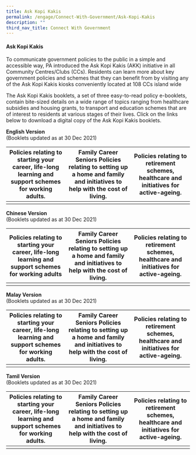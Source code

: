 ```yaml
---
title: Ask Kopi Kakis
permalink: /engage/Connect-With-Government/Ask-Kopi-Kakis
description: ""
third_nav_title: Connect With Government
---
```

#### Ask Kopi Kakis

To communicate government policies to the public in a simple and accessible way, PA introduced the Ask Kopi Kakis (AKK) initiative in all Community Centres/Clubs (CCs). Residents can learn more about key government policies and schemes that they can benefit from by visiting any of the Ask Kopi Kakis kiosks conveniently located at 108 CCs island wide

The Ask Kopi Kakis booklets, a set of three easy-to-read policy e-booklets, contain bite-sized details on a wide range of topics ranging from healthcare subsidies and housing grants, to transport and education schemes that are of interest to residents at various stages of their lives.  Click on the links below to download a digital copy of the Ask Kopi Kakis booklets. 

**English Version**<br>
(Booklets updated as at 30 Dec 2021)



|Policies relating to starting your career, life-long learning and support schemes for working adults.  | Family	Career	Seniors Policies relating to setting up a home and family and initiatives to help with the cost of living. | Policies relating to retirement schemes, healthcare and initiatives for active-ageing. |
| -------- | -------- | -------- |
| [](/files/Engage/pa-career-a4-eng-30pp-30122021-(final).pdf)     | [](/files/Engage/pa-family-a4-39pp-eng-30122021-(final).pdf)     |  [](/files/Engage/pa-senior-a4-36pp-eng-30122021-(final).pdf)    |



**Chinese Version**<br>
(Booklets updated as at 30 Dec 2021)


| Policies relating to starting your career, life-long learning and support schemes for working adults | Family Career Seniors Policies relating to setting up a home and family and initiatives to help with the cost of living. | Policies relating to retirement schemes, healthcare and initiatives for active-ageing. |
| -------- | -------- | -------- |
| [](/files/Engage/pa-career-chinese-final.pdf)    | [](/files/Engage/pa-family-chinese-final.pdf) | [](/files/Engage/pa-senior-chinese-final.pdf) |





**Malay Version**<br>
(Booklets updated as at 30 Dec 2021)



| Policies relating to starting your career, life-long learning and support schemes for working adults. | Family Career Seniors Policies relating to setting up a home and family and initiatives to help with the cost of living. | Policies relating to retirement schemes, healthcare and initiatives for active-ageing. |
| -------- | -------- | -------- |
| [](/files/Engage/pa-career-malay-(final).pdf) | [](/files/Engage/pa-career-malay-(final).pdf)| [](/files/Engage/pa-senior-malay-(final).pdf) |





**Tamil Version**<br>
(Booklets updated as at 30 Dec 2021)



|  Policies relating to starting your career, life-long learning and support schemes for working adults. | Family Career Seniors Policies relating to setting up a home and family and initiatives to help with the cost of living.| Policies relating to retirement schemes, healthcare and initiatives for active-ageing. |
| -------- | -------- | -------- |
| [](/files/Engage/pa-career-tamil-final.pdf) | [](/files/Engage/pa-family-tamil-final.pdf)| [](/files/Engage/pa-senior-tamil-final.pdf)|